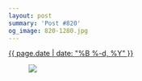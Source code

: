 ```yaml
---
layout: post
summary: 'Post #820'
og_image: 820-1280.jpg
---
```


<p>
 <time>
  <a href="/820">
   {{ page.date | date: "%B %-d, %Y" }}
  </a>
 </time>
 <a href="/820">
  <figure data-taken="4/1/2019">
   <img sizes="(min-width: 700px) 50vw, calc(100vw - 2rem)" src="{{ site.assets_url }}/820-640.jpg" srcset="{{ site.assets_url }}/820-320.jpg 320w, {{ site.assets_url }}/820-640.jpg 640w, {{ site.assets_url }}/820-960.jpg 960w, {{ site.assets_url }}/820-1280.jpg 1280w"/>
  </figure>
 </a>
</p>
